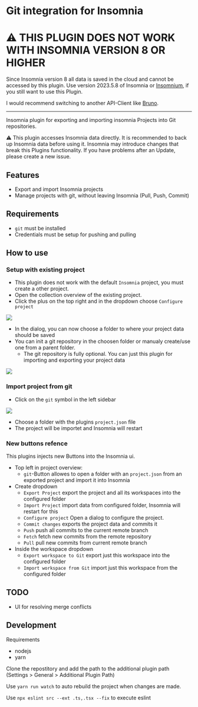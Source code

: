 # Git integration for Insomnia

# ⚠️ THIS PLUGIN DOES NOT WORK WITH INSOMNIA VERSION 8 OR HIGHER

Since Insomnia version 8 all data is saved in the cloud and cannot be accessed by
this plugin. Use version 2023.5.8 of Insomnia or [Insomnium](https://github.com/ArchGPT/insomnium/), if you still
want to use this Plugin.

I would recommend switching to another API-Client like [Bruno](https://github.com/usebruno/bruno).

---

Insomnia plugin for exporting and importing insomnia Projects into Git
repositories.

⚠️ This plugin accesses Insomnia data directly. It is recommended to back up
Insomnia data before using it. Insomnia may introduce changes that break this
Plugins functionality. If you have problems after an Update, please create a new
issue.

## Features

- Export and import Insomnia projects
- Manage projects with git, without leaving Insomnia (Pull, Push, Commit)

## Requirements

- `git` must be installed
- Credentials must be setup for pushing and pulling

## How to use

### Setup with existing project

- This plugin does not work with the default `Insomnia` project, you must create a other project.
- Open the collection overview of the existing project.
- Click the plus on the top right and in the dropdown choose `Configure project`

![](https://cdn.discordapp.com/attachments/321212401158717440/1147266012811624539/Screenshot_2023-09-01_220920.png)

- In the dialog, you can now choose a folder to where your project data should be saved
- You can init a git repository in the choosen folder or manualy create/use one from a parent folder.
  - The git repository is fully optional. You can just this plugin for importing and exporting your project data

![](https://cdn.discordapp.com/attachments/321212401158717440/1147266013033943220/Screenshot_2023-09-01_221009.png)

### Import project from git

- Click on the `git` symbol in the left sidebar

![](https://cdn.discordapp.com/attachments/321212401158717440/1147266013298171914/Screenshot_2023-09-01_221043.png)

- Choose a folder with the plugins `project.json` file
- The project will be importet and Insomnia will restart

### New buttons refence

This plugins injects new Buttons into the Insomnia ui.

- Top left in project overview:
  - `git`-Button allowes to open a folder with an `project.json` from an exported project and import it into Insomnia
- Create dropdown
  - `Export Project` export the project and all its workspaces into the configured folder
  - `Import Project` import data from configured folder, Insomnia will restart for this
  - `Configure project` Open a dialog to configure the project.
  - `Commit changes` exports the project data and commits it
  - `Push` push all commits to the current remote branch
  - `Fetch` fetch new commits from the remote repository
  - `Pull` pull new commits from current remote branch
- Inside the workspace dropdown
  - `Export workspace to Git` export just this workspace into the configured folder
  - `Import workspace from Git` import just this workspace from the configured folder

## TODO

- UI for resolving merge conflicts

## Development

Requirements
- nodejs
- yarn

Clone the repostitory and add the path to the additional plugin path (Settings > General > Additional Plugin Path)

Use `yarn run watch` to auto rebuild the project when changes are made.

Use `npx eslint src --ext .ts,.tsx --fix` to execute eslint

